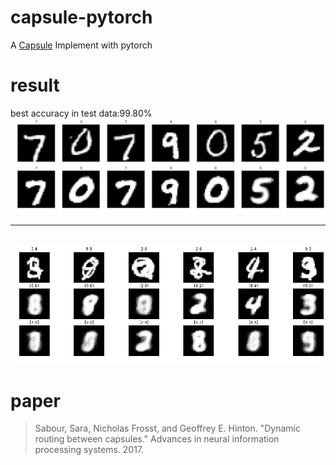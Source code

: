 # capsule-pytorch

A [Capsule](https://papers.nips.cc/paper/6975-dynamic-routing-between-capsules.pdf) Implement with pytorch

# result

best accuracy in test data:99.80%
<br>
<img src=img/result1.png>
***
<br>
<img src=img/result2.png>

# paper
> Sabour, Sara, Nicholas Frosst, and Geoffrey E. Hinton. "Dynamic routing between capsules." Advances in neural information processing systems. 2017.

